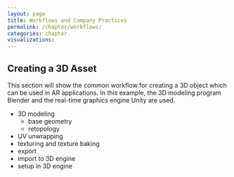 ```yaml
---
layout: page
title: Workflows and Company Practices
permalink: /chapter/workflows/
categories: chapter
visualizations:
---
```


## Creating a 3D Asset

This section will show the common workflow for creating a 3D object which can be used in AR applications.
In this example, the 3D modeling program Blender and the real-time graphics engine Unity are used.

- 3D modeling
  - base geometry
  - retopology
- UV unwrapping
- texturing and texture baking
- export
- import to 3D engine
- setup in 3D engine
